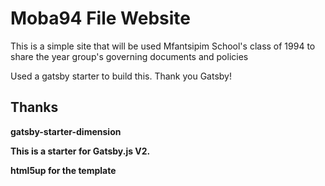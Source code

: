 # Moba94 File Website

This is a simple site that will be used Mfantsipim School's class of 1994 to share the year group's governing
documents and policies

Used a gatsby starter to build this. Thank you Gatsby!

## Thanks

**gatsby-starter-dimension**

**This is a starter for Gatsby.js V2.**

**html5up for the template**

